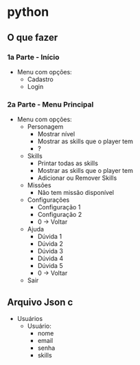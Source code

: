 # python

## O que fazer

### 1a Parte - Início 
- Menu com opções:
    - Cadastro
    - Login

### 2a Parte - Menu Principal
- Menu com opções:
    - Personagem
        - Mostrar nível
        - Mostrar as skills que o player tem
        - ?
    - Skills
        - Printar todas as skills
        - Mostrar as skills que o player tem
        - Adicionar ou Remover Skills
    - Missões
        - Não tem missão disponível
    - Configurações
        - Configuração 1
        - Configuração 2
        - 0 -> Voltar
    - Ajuda 
        - Dúvida 1
        - Dúvida 2
        - Dúvida 3
        - Dúvida 4
        - Dúvida 5
        - 0 -> Voltar
    - Sair

## Arquivo Json c
- Usuários
    - Usuário:  
        - nome
        - email
        - senha
        - skills


